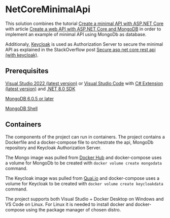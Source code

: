 # NetCoreMinimalApi

This solution combines the tutorial [Create a minimal API with ASP.NET Core](https://learn.microsoft.com/en-us/aspnet/core/tutorials/min-web-api?view=aspnetcore-8.0&tabs=visual-studio-code) with article [Create a web API with ASP.NET Core and MongoDB](https://learn.microsoft.com/en-us/aspnet/core/tutorials/first-mongo-app?view=aspnetcore-8.0&tabs=visual-studio-code) in order to implement an example of minimal API using MongoDb as database.

Additionaly, [Keycloak](https://www.keycloak.org/) is used as Authorization Server to secure the minimal API as explained in the StackOverflow post [Secure asp net core rest api (with keycloak)](https://stackoverflow.com/questions/77084743/secure-asp-net-core-rest-api-with-keycloak).


## Prerequisites
[Visual Studio 2022 (latest version)](https://visualstudio.microsoft.com/vs/#download) or [Visual Studio Code](https://code.visualstudio.com/download) with [C# Extension (latest version)](https://marketplace.visualstudio.com/items?itemName=ms-dotnettools.csharp) and [.NET 8.0 SDK](https://dotnet.microsoft.com/download/dotnet/8.0)

[MongoDB 6.0.5 or later](https://docs.mongodb.com/manual/tutorial/install-mongodb-on-windows/)

[MongoDB Shell](https://www.mongodb.com/docs/mongodb-shell/install/)

## Containers

The components of the project can run in containers. The project contains a Dockerfile and a docker-compose file to orchestrate the api, MongoDb repository and Keycloak Authorization Server. 

The Mongo image was pulled from [Docker Hub](https://hub.docker.com) and docker-compose uses a volume for MongoDb to be created with `docker volume create mongodata` command.

The Keycloak image was pulled from [Quai.io](https://quay.io/repository/keycloak/keycloak) and docker-compose uses a volume for Keycloak to be created with `docker volume create keycloakdata` command.


The project supports both Visual Studio + Docker Desktop on Windows and VS Code on Linux. For Linux it is needed to install docker and docker-compose using the package manager of chosen distro.
